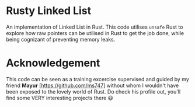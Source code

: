 # Rusty Linked List
An implementation of Linked List in Rust. This code utilises `unsafe` Rust to explore how raw pointers can be utilised in Rust to get the job done, while being cognizant of preventing memory leaks.

# Acknowledgement
This code can be seen as a training excercise supervised and guided by my friend **Mayur** [<https://github.com/ms747>] without whom I wouldn't have been exposed to the lovely world of Rust. Do check his profile out, you'll find some VERY interesting projects there :smiley:
